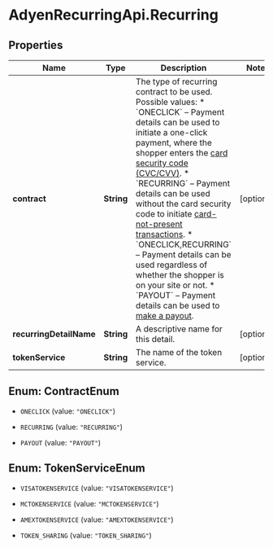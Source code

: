 # AdyenRecurringApi.Recurring

## Properties

Name | Type | Description | Notes
------------ | ------------- | ------------- | -------------
**contract** | **String** | The type of recurring contract to be used. Possible values: * &#x60;ONECLICK&#x60; – Payment details can be used to initiate a one-click payment, where the shopper enters the [card security code (CVC/CVV)](https://docs.adyen.com/payments-fundamentals/payment-glossary#card-security-code-cvc-cvv-cid). * &#x60;RECURRING&#x60; – Payment details can be used without the card security code to initiate [card-not-present transactions](https://docs.adyen.com/payments-fundamentals/payment-glossary#card-not-present-cnp). * &#x60;ONECLICK,RECURRING&#x60; – Payment details can be used regardless of whether the shopper is on your site or not. * &#x60;PAYOUT&#x60; – Payment details can be used to [make a payout](https://docs.adyen.com/online-payments/online-payouts). | [optional] 
**recurringDetailName** | **String** | A descriptive name for this detail. | [optional] 
**tokenService** | **String** | The name of the token service. | [optional] 



## Enum: ContractEnum


* `ONECLICK` (value: `"ONECLICK"`)

* `RECURRING` (value: `"RECURRING"`)

* `PAYOUT` (value: `"PAYOUT"`)





## Enum: TokenServiceEnum


* `VISATOKENSERVICE` (value: `"VISATOKENSERVICE"`)

* `MCTOKENSERVICE` (value: `"MCTOKENSERVICE"`)

* `AMEXTOKENSERVICE` (value: `"AMEXTOKENSERVICE"`)

* `TOKEN_SHARING` (value: `"TOKEN_SHARING"`)




